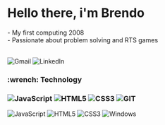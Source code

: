 <h1> Hello there, i'm Brendo </h1>

<article>
- My first computing 2008 <br>
- Passionate about problem solving and RTS games <br>
  </article>
<br>

![Gmail](https://img.shields.io/badge/Gmail-333333?style=for-the-badge&logo=gmail&logoColor=red)
![LinkedIn](https://img.shields.io/badge/LinkedIn-333333?style=for-the-badge&logo=LINKEDIN&logoColor=blue)

<section>
<h3> :wrench: Technology <h3>

![JavaScript](https://img.shields.io/badge/-JAVASCRIPT-333333?style=flat&logo=JavaScript&logoColor=yellow)
![HTML5](https://img.shields.io/badge/-HTML5-333333?style=flat&logo=HTML5&logoColor=orange)
![CSS3](https://img.shields.io/badge/-CSS3-333333?style=flat&logo=CSS3&logoColor=blue)
![GIT](https://img.shields.io/badge/-GIT-333333?style=flat&logo=GIT&logoColor=orange)
</section>
  
 ![JavaScript](https://img.shields.io/badge/JavaScript-333333?style=for-the-badge&logo=javascript&logoColor=F7DF1E)
 ![HTML5](https://img.shields.io/badge/HTML5-333333?style=for-the-badge&logo=HTML5&logoColor=orange)
  ![CSS3](https://img.shields.io/badge/CSS3-333333?style=for-the-badge&logo=CSS3&logoColor=blue)
![Windows](https://img.shields.io/badge/Windows-333333?style=for-the-badge&logo=WINDOWS&logoColor=blue)
